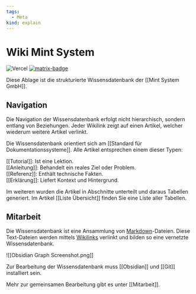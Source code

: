 ```yaml
---
tags:
  - Meta
kind: explain
---
```


# Wiki Mint System

![Vercel](https://vercelbadge.vercel.app/api/mint-system/wiki) [![matrix-badge](https://matrix.to/img/matrix-badge.svg)](https://matrix.to/#/#allgemein:mint-system.ch)

Diese Ablage ist die strukturierte Wissensdatenbank der [[Mint System GmbH]].

## Navigation

Die Navigation der Wissensdatenbank erfolgt nicht hierarchisch, sondern entlang von Beziehungen. Jeder Wikilink zeigt auf einen Artikel, welcher wiederum weitere Artikel verlinkt.

Die Wissensdatenbank orientiert sich am [[Standard für Dokumentationssysteme]]. Alle Artikel entsprechen einem dieser Typen:

[[Tutorial]]: Ist eine Lektion.\
[[Anleitung]]: Behandelt ein reales Ziel oder Problem.\
[[Referenz]]: Enthält technische Fakten.\
[[Erklärung]]: Liefert Kontext und Hintergrund.

Im weiteren wurden die Artikel in Abschnitte unterteilt und daraus Tabellen generiert. Im Artikel [[Liste Übersicht]] finden Sie eine Liste aller Tabellen.

## Mitarbeit

Die Wissensdatenbank ist eine Ansammlung von [Markdown](https://de.wikipedia.org/wiki/Markdown)-Dateien. Diese Text-Dateien werden mittels [Wikilinks](https://de.wikipedia.org/wiki/Hilfe:Links) verlinkt und bilden so eine vernetzte Wissensdatenbank.

![[Obsidian Graph Screenshot.png]]

Zur Bearbeitung der Wissensdatenbank muss [[Obsidian]] und [[Git]] installiert sein.

Mehr zur gemeinsamen Bearbeitung gibt es unter [[Mitarbeit]].
